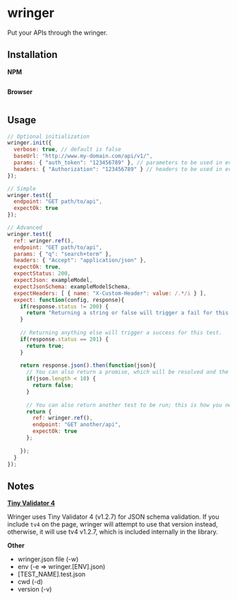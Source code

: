 # wringer
Put your APIs through the wringer.

## Installation

**NPM**

```

```

**Browser**

```

```


## Usage

```js
// Optional initialization
wringer.init({
  verbose: true, // default is false
  baseUrl: "http://www.my-domain.com/api/v1/",
  params: { "auth_token": "123456789" }, // parameters to be used in every API request; can be overridden
  headers: { "Authorization": "123456789" } // headers to be used in every API request; can be overridden
});

// Simple
wringer.test({
  endpoint: "GET path/to/api",
  expectOk: true
});

// Advanced
wringer.test({
  ref: wringer.ref(),
  endpoint: "GET path/to/api",
  params: { "q": "search+term" },
  headers: { "Accept": "application/json" },
  expectOk: true,
  expectStatus: 200,
  expectJson: exampleModel,
  expectJsonSchema: exampleModelSchema,
  expectHeaders: [ { name: "X-Custom-Header": value: /.*/i } ],
  expect: function(config, response){
    if(response.status != 200) {
      return "Returning a string or false will trigger a fail for this test.";
    }
    
    // Returning anything else will trigger a success for this test.
    if(response.status == 201) {
      return true;
    }
    
    return response.json().then(function(json){
      // You can also return a promise, which will be resolved and the resolved value will be handled accordingly
      if(json.length < 10) {
        return false;
      }
      
      // You can also return another test to be run; this is how you nest tests.
      return {
        ref: wringer.ref(),
        endpoint: "GET another/api",
        expectOk: true
      };
      
    });
  }
});
```


## Notes

**[Tiny Validator 4](https://github.com/geraintluff/tv4)**

Wringer uses Tiny Validator 4 (v1.2.7) for JSON schema validation. If you include `tv4` on the page, wringer will attempt to use that version instead, otherwise, it will use tv4 v1.2.7, which is included internally in the library.

**Other**

 - wringer.json file (-w)
 - env (-e => wringer.[ENV].json)
 - [TEST_NAME].test.json
 - cwd (-d)
 - version (-v)
